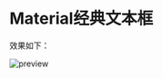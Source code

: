 # Material经典文本框
效果如下：

![preview](https://github.com/Fgba/web-demo/tree/main/html/PictureNineSquareGrid/preview.gif)
